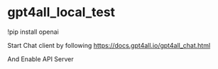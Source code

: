 # gpt4all_local_test

!pip install openai

Start Chat client by following https://docs.gpt4all.io/gpt4all_chat.html

And Enable API Server